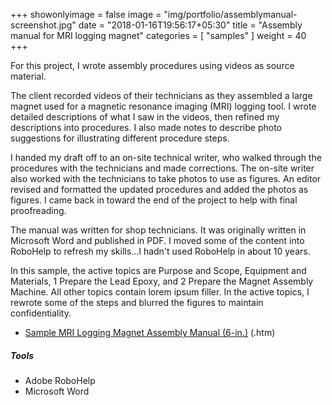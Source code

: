 +++
showonlyimage = false
image = "img/portfolio/assemblymanual-screenshot.jpg"
date = "2018-01-16T19:56:17+05:30"
title = "Assembly manual for MRI logging magnet"
categories = [
  "samples"
]
weight = 40
+++

For this project, I wrote assembly procedures using videos as source material.
<!--more-->

The client recorded videos of their technicians as they assembled a large magnet used for a magnetic resonance imaging (MRI) logging tool. I wrote detailed descriptions of what I saw in the videos, then refined my descriptions into procedures. I also made notes to describe photo suggestions for illustrating different procedure steps.

I handed my draft off to an on-site technical writer, who walked through the procedures with the technicians and made corrections. The on-site writer also worked with the technicians to take photos to use as figures. An editor revised and formatted the updated procedures and added the photos as figures. I came back in toward the end of the project to help with final proofreading.

The manual was written for shop technicians. It was originally written in Microsoft Word and published in PDF. I moved some of the content into RoboHelp to refresh my skills...I hadn't used RoboHelp in about 10 years.

In this sample, the active topics are Purpose and Scope, Equipment and Materials, 1 Prepare the Lead Epoxy, and 2 Prepare the Magnet Assembly Machine. All other topics contain lorem ipsum filler. In the active topics, I rewrote some of the steps and blurred the figures to maintain confidentiality.

* [Sample MRI Logging Magnet Assembly Manual (6-in.)](/samples/responsive_HTML5_magasmb/index.htm) (.htm)

<h5>Tools</h5>

* Adobe RoboHelp
* Microsoft Word
